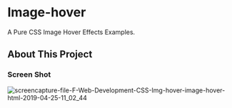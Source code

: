 # Image-hover
A Pure CSS Image Hover Effects Examples.

## About This Project


### Screen Shot

![screencapture-file-F-Web-Development-CSS-Img-hover-image-hover-html-2019-04-25-11_02_44](https://user-images.githubusercontent.com/26626045/56757735-c6608a80-6749-11e9-90ef-dd4090904c3f.png)
